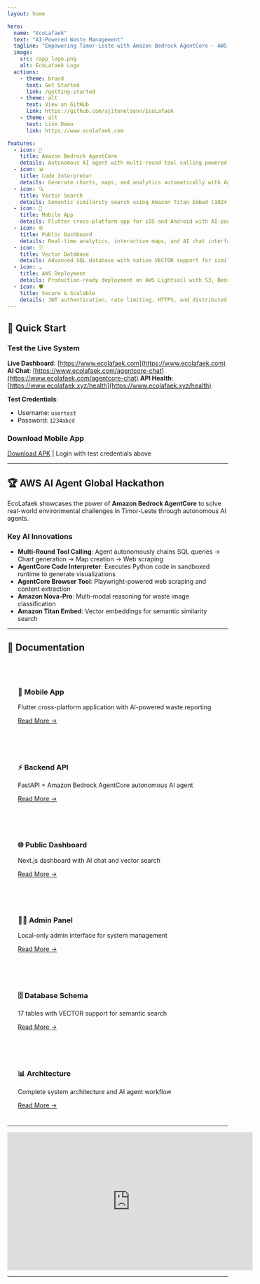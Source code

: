 ```yaml
---
layout: home

hero:
  name: "EcoLafaek"
  text: "AI-Powered Waste Management"
  tagline: "Empowering Timor-Leste with Amazon Bedrock AgentCore - AWS AI Agent Global Hackathon"
  image:
    src: /app_logo.png
    alt: EcoLafaek Logo
  actions:
    - theme: brand
      text: Get Started
      link: /getting-started
    - theme: alt
      text: View on GitHub
      link: https://github.com/ajitonelsonn/EcoLafaek
    - theme: alt
      text: Live Demo
      link: https://www.ecolafaek.com

features:
  - icon: 🤖
    title: Amazon Bedrock AgentCore
    details: Autonomous AI agent with multi-round tool calling powered by Amazon Nova-Pro LLM
  - icon: 📊
    title: Code Interpreter
    details: Generate charts, maps, and analytics automatically with AgentCore Python runtime
  - icon: 🔍
    title: Vector Search
    details: Semantic similarity search using Amazon Titan Embed (1024-dimensional embeddings)
  - icon: 📱
    title: Mobile App
    details: Flutter cross-platform app for iOS and Android with AI-powered waste classification
  - icon: 🌐
    title: Public Dashboard
    details: Real-time analytics, interactive maps, and AI chat interface with AgentCore
  - icon: 🗄️
    title: Vector Database
    details: Advanced SQL database with native VECTOR support for similarity search
  - icon: ☁️
    title: AWS Deployment
    details: Production-ready deployment on AWS Lightsail with S3, Bedrock, and AgentCore
  - icon: 🛡️
    title: Secure & Scalable
    details: JWT authentication, rate limiting, HTTPS, and distributed architecture
---
```


<style>
:root {
  --vp-home-hero-name-color: transparent;
  --vp-home-hero-name-background: -webkit-linear-gradient(120deg, #10b981 30%, #3b82f6);
}
</style>

## 🚀 Quick Start

### Test the Live System

**Live Dashboard**: [https://www.ecolafaek.com](https://www.ecolafaek.com)
**AI Chat**: [https://www.ecolafaek.com/agentcore-chat](https://www.ecolafaek.com/agentcore-chat)
**API Health**: [https://www.ecolafaek.xyz/health](https://www.ecolafaek.xyz/health)

**Test Credentials**:

- Username: `usertest`
- Password: `1234abcd`

### Download Mobile App

[Download APK](https://www.ecolafaek.com/download) | Login with test credentials above

---

## 🏆 AWS AI Agent Global Hackathon

EcoLafaek showcases the power of **Amazon Bedrock AgentCore** to solve real-world environmental challenges in Timor-Leste through autonomous AI agents.

### Key AI Innovations

- **Multi-Round Tool Calling**: Agent autonomously chains SQL queries → Chart generation → Map creation → Web scraping
- **AgentCore Code Interpreter**: Executes Python code in sandboxed runtime to generate visualizations
- **AgentCore Browser Tool**: Playwright-powered web scraping and content extraction
- **Amazon Nova-Pro**: Multi-modal reasoning for waste image classification
- **Amazon Titan Embed**: Vector embeddings for semantic similarity search

---

## 📖 Documentation

<div style="display: grid; grid-template-columns: repeat(auto-fit, minmax(250px, 1fr)); gap: 1rem; margin-top: 2rem;">

<div style="border: 1px solid var(--vp-c-divider); padding: 1.5rem; border-radius: 8px;">
  <h3>📱 Mobile App</h3>
  <p>Flutter cross-platform application with AI-powered waste reporting</p>
  <a href="/mobile-app/">Read More →</a>
</div>

<div style="border: 1px solid var(--vp-c-divider); padding: 1.5rem; border-radius: 8px;">
  <h3>⚡ Backend API</h3>
  <p>FastAPI + Amazon Bedrock AgentCore autonomous AI agent</p>
  <a href="/backend/">Read More →</a>
</div>

<div style="border: 1px solid var(--vp-c-divider); padding: 1.5rem; border-radius: 8px;">
  <h3>🌐 Public Dashboard</h3>
  <p>Next.js dashboard with AI chat and vector search</p>
  <a href="/dashboard/">Read More →</a>
</div>

<div style="border: 1px solid var(--vp-c-divider); padding: 1.5rem; border-radius: 8px;">
  <h3>👨‍💼 Admin Panel</h3>
  <p>Local-only admin interface for system management</p>
  <a href="/admin/">Read More →</a>
</div>

<div style="border: 1px solid var(--vp-c-divider); padding: 1.5rem; border-radius: 8px;">
  <h3>🗄️ Database Schema</h3>
  <p>17 tables with VECTOR support for semantic search</p>
  <a href="/database/">Read More →</a>
</div>

<div style="border: 1px solid var(--vp-c-divider); padding: 1.5rem; border-radius: 8px;">
  <h3>📊 Architecture</h3>
  <p>Complete system architecture and AI agent workflow</p>
  <a href="/architecture">Read More →</a>
</div>

</div>

---

<iframe width="560" height="315" src="https://www.youtube.com/embed/ZWKOsdWfSsA?si=Ib1oBpcr3sbQkHR2" title="YouTube video player" frameborder="0" allow="accelerometer; autoplay; clipboard-write; encrypted-media; gyroscope; picture-in-picture; web-share" referrerpolicy="strict-origin-when-cross-origin" allowfullscreen></iframe>

---
